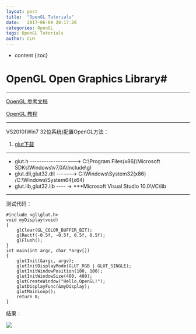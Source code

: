 ```yaml
---
layout: post
title:  "OpenGL Tutorials"
date:   2017-06-09 20:17:20 
categories: OpenGL
tags: OpenGL Tutorials
author: CLH
---
```


* content
{:toc}

# OpenGL Open Graphics Library#

----------
[OpenGL 参考文档](https://www.khronos.org/opengl/wiki/)

[OpenGL 教程](https://www.youtube.com/watch?v=yT46zoyy6v4&list=PLMA3q5SFwhSj43LJiHJ-r63FEnQJHDhkG)

----------
VS2010(Win7 32位系统)配置OpenGL方法：

1. [glut下载](http://www.opengl.org/resources/libraries/glut/glutdlls37beta.zip)

----------
- glut.h ------------------->  C:\Program Files(x86)\Microsoft SDKs\Windows\v7.0A\Include\gl
- glut.dll,glut32.dll ------>  C:\Windows\System32(x86) /C:\Windows\System64(x64)
- glut.lib,glut32.lib ---- ->  \***Microsoft Visual Studio 10.0\VC\lib

----------
测试代码：

    #include <gl\glut.h>   
    void myDisplay(void)   
    {   
    	glClear(GL_COLOR_BUFFER_BIT);   
    	glRectf(-0.5f, -0.5f, 0.5f, 0.5f);   
    	glFlush();   
    }   
    int main(int argc, char *argv[])   
    {   
    	glutInit(&argc, argv);   
    	glutInitDisplayMode(GLUT_RGB | GLUT_SINGLE);   
    	glutInitWindowPosition(100, 100);   
    	glutInitWindowSize(400, 400);   
    	glutCreateWindow("Hello,OpenGL!");   
    	glutDisplayFunc(&myDisplay);   
    	glutMainLoop();   
    	return 0;   
    }  


结果：

![](http://i.imgur.com/SV3Av7G.jpg)